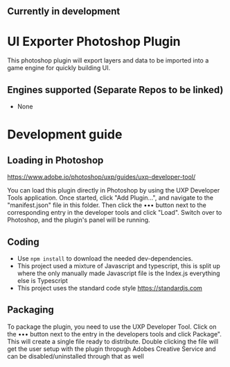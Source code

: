 ## Currently in development 

# UI Exporter Photoshop Plugin
This photoshop plugin will export layers and data to be imported into a game engine for quickly building UI.



## Engines supported (Separate Repos to be linked)
 - None


# Development guide
## Loading in Photoshop
https://www.adobe.io/photoshop/uxp/guides/uxp-developer-tool/

You can load this plugin directly in Photoshop by using the UXP Developer Tools application. Once started, click "Add Plugin...", and navigate to the "manifest.json" file in this folder. Then click the ••• button next to the corresponding entry in the developer tools and click "Load". Switch over to Photoshop, and the plugin's panel will be running.

## Coding
- Use `npm install` to download the needed dev-dependencies.
- This project used a mixture of Javascript and typescript, this is split up where the only manually made Javascript file is the Index.js everything else is Typescript
- This project uses the standard code style https://standardjs.com

## Packaging
To package the plugin, you need to use the UXP Developer Tool. Click on the ••• button next to the entry in the developers tools and click Package". This will create a single file ready to distribute. Double clicking the file will get the user setup with the plugin thropugh Adobes Creative Service and can be disabled/uninstalled through that as well
